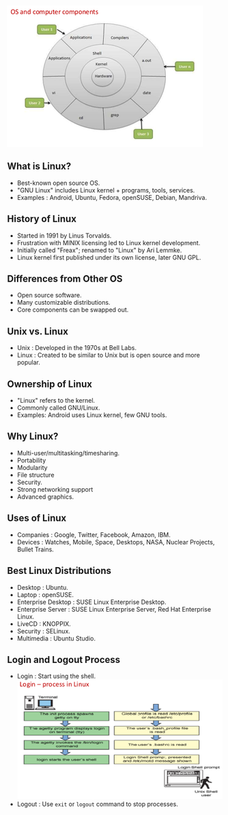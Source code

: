 ![Operating System Diagram](images/os.png)
## What is Linux?
- Best-known open source OS.
- "GNU Linux" includes Linux kernel + programs, tools, services.
- Examples : Android, Ubuntu, Fedora, openSUSE, Debian, Mandriva.

## History of Linux
- Started in 1991 by Linus Torvalds.
- Frustration with MINIX licensing led to Linux kernel development.
- Initially called "Freax"; renamed to "Linux" by Ari Lemmke.
- Linux kernel first published under its own license, later GNU GPL.

## Differences from Other OS
- Open source software.
- Many customizable distributions.
- Core components can be swapped out.

## Unix vs. Linux
- Unix : Developed in the 1970s at Bell Labs.
- Linux : Created to be similar to Unix but is open source and more popular.

## Ownership of Linux
- "Linux" refers to the kernel.
- Commonly called GNU/Linux.
- Examples: Android uses Linux kernel, few GNU tools.

## Why Linux?
- Multi-user/multitasking/timesharing.
- Portability
- Modularity
- File structure
- Security.
- Strong networking support
- Advanced graphics.

## Uses of Linux
- Companies : Google, Twitter, Facebook, Amazon, IBM.
- Devices : Watches, Mobile, Space, Desktops, NASA, Nuclear Projects, Bullet Trains.

## Best Linux Distributions
- Desktop : Ubuntu.
- Laptop : openSUSE.
- Enterprise Desktop : SUSE Linux Enterprise Desktop.
- Enterprise Server : SUSE Linux Enterprise Server, Red Hat Enterprise Linux.
- LiveCD : KNOPPIX.
- Security : SELinux.
- Multimedia : Ubuntu Studio.

## Login and Logout Process
- Login : Start using the shell.
![Login](images/login.png)
- Logout : Use `exit` or `logout` command to stop processes.

